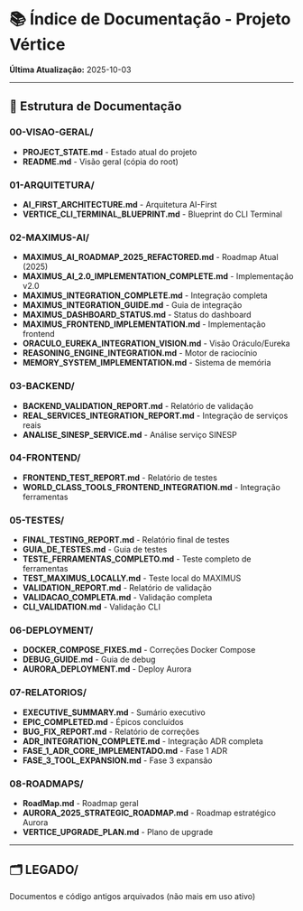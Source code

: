 # 📚 Índice de Documentação - Projeto Vértice

**Última Atualização:** 2025-10-03

---

## 📂 Estrutura de Documentação

### 00-VISAO-GERAL/
- **PROJECT_STATE.md** - Estado atual do projeto
- **README.md** - Visão geral (cópia do root)

### 01-ARQUITETURA/
- **AI_FIRST_ARCHITECTURE.md** - Arquitetura AI-First
- **VERTICE_CLI_TERMINAL_BLUEPRINT.md** - Blueprint do CLI Terminal

### 02-MAXIMUS-AI/
- **MAXIMUS_AI_ROADMAP_2025_REFACTORED.md** - Roadmap Atual (2025)
- **MAXIMUS_AI_2.0_IMPLEMENTATION_COMPLETE.md** - Implementação v2.0
- **MAXIMUS_INTEGRATION_COMPLETE.md** - Integração completa
- **MAXIMUS_INTEGRATION_GUIDE.md** - Guia de integração
- **MAXIMUS_DASHBOARD_STATUS.md** - Status do dashboard
- **MAXIMUS_FRONTEND_IMPLEMENTATION.md** - Implementação frontend
- **ORACULO_EUREKA_INTEGRATION_VISION.md** - Visão Oráculo/Eureka
- **REASONING_ENGINE_INTEGRATION.md** - Motor de raciocínio
- **MEMORY_SYSTEM_IMPLEMENTATION.md** - Sistema de memória

### 03-BACKEND/
- **BACKEND_VALIDATION_REPORT.md** - Relatório de validação
- **REAL_SERVICES_INTEGRATION_REPORT.md** - Integração de serviços reais
- **ANALISE_SINESP_SERVICE.md** - Análise serviço SINESP

### 04-FRONTEND/
- **FRONTEND_TEST_REPORT.md** - Relatório de testes
- **WORLD_CLASS_TOOLS_FRONTEND_INTEGRATION.md** - Integração ferramentas

### 05-TESTES/
- **FINAL_TESTING_REPORT.md** - Relatório final de testes
- **GUIA_DE_TESTES.md** - Guia de testes
- **TESTE_FERRAMENTAS_COMPLETO.md** - Teste completo de ferramentas
- **TEST_MAXIMUS_LOCALLY.md** - Teste local do MAXIMUS
- **VALIDATION_REPORT.md** - Relatório de validação
- **VALIDACAO_COMPLETA.md** - Validação completa
- **CLI_VALIDATION.md** - Validação CLI

### 06-DEPLOYMENT/
- **DOCKER_COMPOSE_FIXES.md** - Correções Docker Compose
- **DEBUG_GUIDE.md** - Guia de debug
- **AURORA_DEPLOYMENT.md** - Deploy Aurora

### 07-RELATORIOS/
- **EXECUTIVE_SUMMARY.md** - Sumário executivo
- **EPIC_COMPLETED.md** - Épicos concluídos
- **BUG_FIX_REPORT.md** - Relatório de correções
- **ADR_INTEGRATION_COMPLETE.md** - Integração ADR completa
- **FASE_1_ADR_CORE_IMPLEMENTADO.md** - Fase 1 ADR
- **FASE_3_TOOL_EXPANSION.md** - Fase 3 expansão

### 08-ROADMAPS/
- **RoadMap.md** - Roadmap geral
- **AURORA_2025_STRATEGIC_ROADMAP.md** - Roadmap estratégico Aurora
- **VERTICE_UPGRADE_PLAN.md** - Plano de upgrade

---

## 🗂️ LEGADO/
Documentos e código antigos arquivados (não mais em uso ativo)

